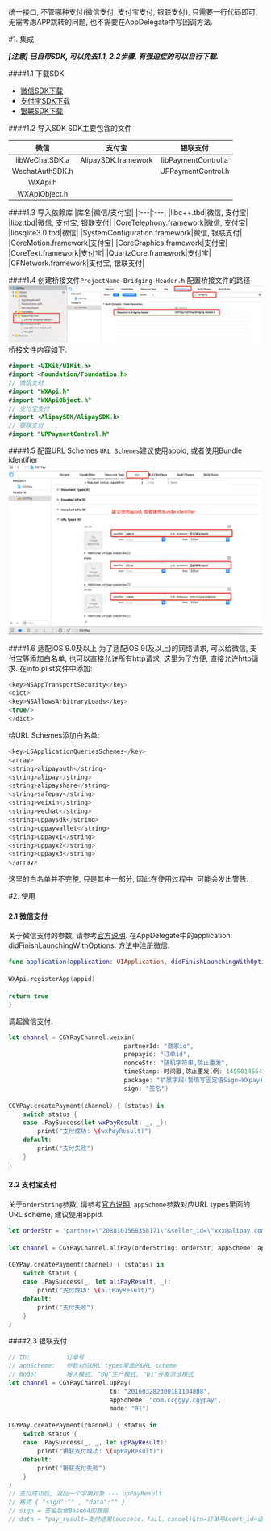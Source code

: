 统一接口, 不管哪种支付(微信支付, 支付宝支付, 银联支付), 只需要一行代码即可, 无需考虑APP跳转的问题, 也不需要在AppDelegate中写回调方法.

#1. 集成

***[注意] 已自带SDK, 可以免去1.1, 2.2步骤, 有强迫症的可以自行下载.***

####1.1 下载SDK
* [微信SDK下载](https://pay.weixin.qq.com/wiki/doc/api/app/app.php?chapter=11_1)
* [支付宝SDK下载](https://doc.open.alipay.com/doc2/detail?treeId=59&articleId=103563&docType=1)
* [银联SDK下载](https://open.unionpay.com/ajweb/help/file/toDetailPage?id=346&flag=2)

####1.2 导入SDK
SDK主要包含的文件

|微信            |支付宝              |银联支付            |
|:------:       |:------:           |:------:           |
|libWeChatSDK.a |AlipaySDK.framework|libPaymentControl.a|
|WechatAuthSDK.h|                   |UPPaymentControl.h |
|WXApi.h        |                   |                   |
|WXApiObject.h  |                   |                   |

####1.3 导入依赖库
|库名|微信/支付宝|
|:---|:---|
|libc++.tbd|微信, 支付宝|
|libz.tbd|微信, 支付宝, 银联支付|
|CoreTelephony.framework|微信, 支付宝|
|libsqlite3.0.tbd|微信|
|SystemConfiguration.framework|微信, 银联支付|
|CoreMotion.framework|支付宝|
|CoreGraphics.framework|支付宝|
|CoreText.framework|支付宝|
|QuartzCore.framework|支付宝|
|CFNetwork.framework|支付宝, 银联支付|

####1.4 创建桥接文件`ProjectName-Bridging-Header.h`
配置桥接文件的路径
![](https://raw.githubusercontent.com/Chakery/images/master/CGYPay/%E6%A1%A5%E6%8E%A5%E6%96%87%E4%BB%B6%E8%B7%AF%E5%BE%84.png)
桥接文件内容如下:
```Swift
#import <UIKit/UIKit.h>
#import <Foundation/Foundation.h>
// 微信支付
#import "WXApi.h"
#import "WXApiObject.h"
// 支付宝支付
#import <AlipaySDK/AlipaySDK.h>
// 银联支付
#import "UPPaymentControl.h"
```

####1.5 配置URL Schemes
`URL Schemes`建议使用appid, 或者使用Bundle identifier
![这图片要改](https://raw.githubusercontent.com/Chakery/images/master/CGYPay/%E9%85%8D%E7%BD%AEurl.png)

####1.6 适配iOS 9.0及以上
为了适配iOS 9(及以上)的网络请求, 可以给微信, 支付宝等添加白名单, 也可以直接允许所有http请求, 这里为了方便, 直接允许http请求. 在info.plist文件中添加:
```Swift
<key>NSAppTransportSecurity</key>
<dict>
<key>NSAllowsArbitraryLoads</key>
<true/>
</dict>
```
给URL Schemes添加白名单:
```Swift
<key>LSApplicationQueriesSchemes</key>
<array>
<string>alipayauth</string>
<string>alipay</string>
<string>alipayshare</string>
<string>safepay</string>
<string>weixin</string>
<string>wechat</string>
<string>uppaysdk</string>
<string>uppaywallet</string>
<string>uppayx1</string>
<string>uppayx2</string>
<string>uppayx3</string>
</array>
```
这里的白名单并不完整, 只是其中一部分, 因此在使用过程中, 可能会发出警告.


#2. 使用

#### 2.1 微信支付
关于微信支付的参数, 请参考[官方说明](https://pay.weixin.qq.com/wiki/doc/api/app/app.php?chapter=9_12&index=2).
在AppDelegate中的application: didFinishLaunchingWithOptions: 方法中注册微信.
```Swift
func application(application: UIApplication, didFinishLaunchingWithOptions launchOptions: [NSObject: AnyObject]?) -> Bool {

WXApi.registerApp(appid)

return true
}
```
调起微信支付.
```Swift
let channel = CGYPayChannel.weixin(
                                partnerId: "商家id",
                                prepayid: "订单id",
                                nonceStr: "随机字符串,防止重发",
                                timeStamp: 时间戳,防止重发(例: 1459014554),
                                package: "扩展字段(暂填写固定值Sign=WXpay)",
                                sign: "签名")

CGYPay.createPayment(channel) { (status) in
    switch status {
    case .PaySuccess(let wxPayResult, _, _):
        print("支付成功: \(wxPayResult)")
    default:
        print("支付失败")
    }
}
```

#### 2.2 支付宝支付
关于`orderString`参数, 请参考[官方说明](https://doc.open.alipay.com/doc2/detail?treeId=59&articleId=103663&docType=1), `appScheme`参数对应URL types里面的URL scheme, 建议使用appid.
```Swift
let orderStr = "partner=\"2088101568358171\"&seller_id=\"xxx@alipay.com\"&out_trade_no=\"0819145412-6177\"&subject=\"我是测试数据标题\"&body=\"我时测试数据商品描述\"&total_fee=\"0.01\"&notify_url=\"http://www.xxx.com\"&service=\"mobile.securitypay.pay\"&payment_type=\"1\"&_input_charset=\"utf-8\"&it_b_pay=\"30m\"&show_url=\"m.alipay.com\"&sign=\"lBBK%2F0w5LOajrMrji7DUgEqNjIhQbidR13GovA5r3TgIbNqv231yC1NksLdw%2Ba3JnfHXoXuet6XNNHtn7VE%2BeCoRO1O%2BR1KugLrQEZMtG5jmJIe2pbjm%2F3kb%2FuGkpG%2BwYQYI51%2BhA3YBbvZHVQBYveBqK%2Bh8mUyb7GM1HxWs9k4%3D\"&sign_type=\"RSA\""

let channel = CGYPayChannel.aliPay(orderString: orderStr, appScheme: appid)

CGYPay.createPayment(channel) { (status) in
    switch status {
    case .PaySuccess(_, let aliPayResult, _):
        print("支付成功: \(aliPayResult)")
    default:
        print("支付失败")
    }
}
```

####2.3 银联支付
```Swift
// tn:          订单号
// appScheme:   参数对应URL types里面的URL scheme
// mode:        接入模式, "00"生产模式, "01"开发测试模式
let channel = CGYPayChannel.upPay(
                            tn: "201603282300181104808", 
                            appScheme: "com.ccggyy.cgypay", 
                            mode: "01")

CGYPay.createPayment(channel) { status in
    switch status {
    case .PaySuccess(_, _, let upPayResult):
        print("银联支付成功: \(upPayResult)")
    default:
        print("银联支付失败")
    }
}
// 支付成功后, 返回一个字典对象 --- upPayResult
// 格式 { "sign":"" , "data":"" }
// sign = 签名后做Base64的数据
// data = "pay_result=支付结果(success，fail，cancel)&tn=订单号&cert_id=证书id"
```
